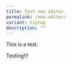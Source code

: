 ```yaml
---
title: Test new editor
permalink: /new-editor/
variant: tiptap
description: ""
---
```

<p>This is a test.</p>
<p>Testing!!!</p>